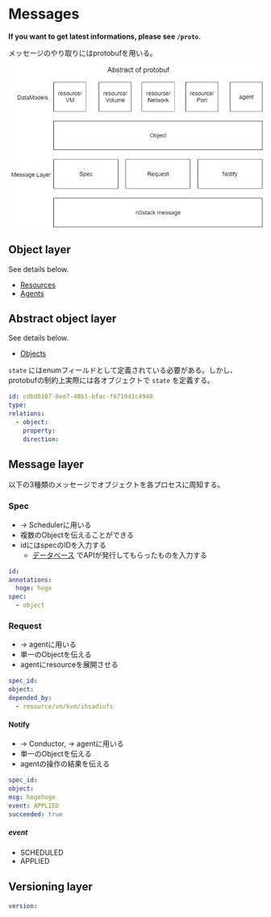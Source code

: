# Messages

**If you want to get latest informations, please see `/proto`.**

メッセージのやり取りにはprotobufを用いる。

![](messages.png)

## Object layer

See details below.

- [Resources](../data_structure/resources.md)
- [Agents](../data_structure/agents.md)

## Abstract object layer

See details below.

- [Objects](../data_structure/objects.md)

`state` にはenumフィールドとして定義されている必要がある。しかし、protobufの制約上実際には各オブジェクトで `state` を定義する。

```yaml
id: cdbd0107-8ee7-48b1-bfac-f671941c4948
type:
relations:
  - object:
    property:
    direction:
```

## Message layer

以下の3種類のメッセージでオブジェクトを各プロセスに周知する。

### Spec

- -> Schedulerに用いる
- 複数のObjectを伝えることができる
- idにはspecのIDを入力する
  - [データベース](../data_structure/rdbms.md) でAPIが発行してもらったものを入力する

```yaml
id:
annotations:
  hoge: hoge
spec:
  - object
```

### Request

- -> agentに用いる
- 単一のObjectを伝える
- agentにresourceを展開させる

```yaml
spec_id:
object:
depended_by:
  - resource/vm/kvm/ihsadiufs
```

#### Notify

- -> Conductor, -> agentに用いる
- 単一のObjectを伝える
- agentの操作の結果を伝える

```yaml
spec_id:
object:
msg: hogehoge
event: APPLIED
succeeded: true
```

##### event

- SCHEDULED
- APPLIED

## Versioning layer

```yaml
version:
```
